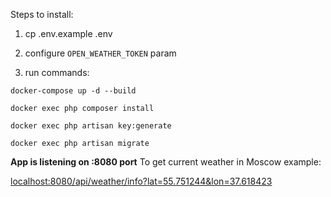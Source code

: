 Steps to install:

1) cp .env.example .env

2) configure `OPEN_WEATHER_TOKEN` param

3) run commands:

`docker-compose up -d --build`

`docker exec php composer install`

`docker exec php artisan key:generate`

`docker exec php artisan migrate`

**App is listening on :8080 port**
To get current weather in Moscow example:

[localhost:8080/api/weather/info?lat=55.751244&lon=37.618423]()
